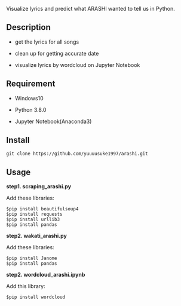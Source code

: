 Visualize lyrics and predict what ARASHI wanted to tell us in Python. 

## Description
* get the lyrics for all songs

* clean up for getting accurate date

* visualize lyrics by wordcloud on Jupyter Notebook

## Requirement
* Windows10

* Python 3.8.0

* Jupyter Notebook(Anaconda3)

## Install
```
git clone https://github.com/yuuuusuke1997/arashi.git
```

## Usage
**step1. scraping_arashi.py**

Add these libraries:
```
$pip install beautifulsoup4
$pip install requests
$pip install urllib3
$pip install pandas
```

**step2. wakati_arashi.py**

Add these libraries:
```
$pip install Janome
$pip install pandas
```

**step2. wordcloud_arashi.ipynb**

Add this library:
```
$pip install wordcloud
```
